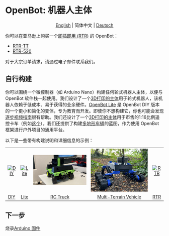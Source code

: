 # OpenBot: 机器人主体

<p align="center">
    <a href="README.md">English</a> |
    <span>简体中文</span> |
    <a href="README.de-DE.md">Deutsch</a>
</p>

你可以在亚马逊上购买一个[即插即用 (RTR)](rtr) 的 OpenBot：
- [RTR-TT](https://buy.openbot.org/rtr-tt)
- [RTR-520](https://buy.openbot.org/rtr-520)

对于大宗订单请求，请通过电子邮件联系我们。

## 自行构建

你可以围绕一个微控制器（如 Arduino Nano）构建任何轮式机器人主体，以便与 OpenBot 软件栈一起使用。我们设计了一个[3D打印的主体](diy)用于轮式机器人，该机器人依赖于低成本、易于获得的业余硬件。[OpenBot Lite](lite) 是 OpenBot DIY 版本的一个更小和简化的变体，专为教育而开发。即使你不想构建它，你也可能会发现[逐步视频指南](lite/#step-by-step-video-guides)很有帮助。我们还设计了一个[3D打印的主体](rc_truck)用于市售的1:16比例遥控卡车（例如[这个](https://www.amazon.de/dp/B00M3J7DJW)）。我们还提供了构建[多地形车辆](mtv)的蓝图，作为使用 OpenBot 框架进行户外项目的通用平台。

以下是一些带有构建说明和详细信息的示例：

<table style="width:100%;border:none;text-align:center">
  <tr>
  <td>  <a href="diy">
    <img  alt="DIY" src="../docs/images/assembly.gif" />
  </a>
  </td>
  <td>
  <a href="lite">
    <img alt="Lite" src="../docs/images/openbot_lite.jpg" />
  </a>
  </td>
  <td>
  <a href="rc_truck">
    <img  alt="RC Truck" src="../docs/images/add_covers_2.JPG" />
  </a>
  </td>
  <td>
  <a href="mtv">
    <img alt="Multi-Terrain Vehicle" src="../docs/images/MTV/MTV.jpg" />
  </a>
  </td>
  <td>
  <a href="rtr">
    <img alt="RTR" src="../docs/images/rtr_tt_assembly.gif" />
  </a>
  </td>
  </tr>
  <tr>
    <td><a href="diy"> DIY </a></td>
    <td><a href="lite"> Lite </a></td>
    <td><a href="rc_truck"> RC Truck </a></td>
    <td><a href="mtv"> Multi-Terrain Vehicle </a></td>
    <td><a href="rtr"> RTR </a></td>
  </tr>
</table>

## 下一步

烧录[Arduino 固件](../firmware/README.md)